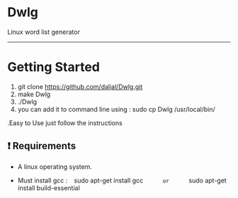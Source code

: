 # Dwlg
Linux word list generator
__________________________________________________________________________________

# Getting Started

   1. git clone https://github.com/daljal/Dwlg.git
   2. make Dwlg
   3. ./Dwlg
   4. you can add it to command line using : sudo cp Dwlg /usr/local/bin/
   
   .Easy to Use just follow the instructions

##  :heavy_exclamation_mark: Requirements

- A linux operating system.

- Must install gcc :  ``` ```   sudo apt-get install gcc 
 ``` ``` ``` ``` ``` ``` ```  or 
  ``` ``` ``` ``` ``` ``` ```  sudo apt-get install build-essential

